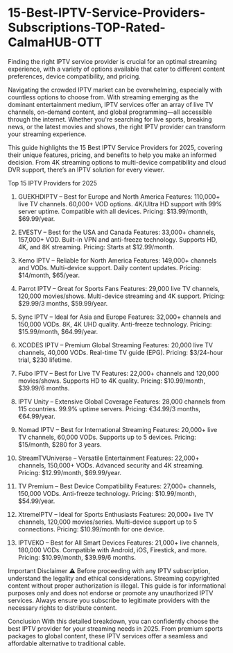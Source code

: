 # 15-Best-IPTV-Service-Providers-Subscriptions-TOP-Rated-CalmaHUB-OTT
Finding the right IPTV service provider is crucial for an optimal streaming experience, with a variety of options available that cater to different content preferences, device compatibility, and pricing.

Navigating the crowded IPTV market can be overwhelming, especially with countless options to choose from. With streaming emerging as the dominant entertainment medium, IPTV services offer an array of live TV channels, on-demand content, and global programming—all accessible through the internet. Whether you're searching for live sports, breaking news, or the latest movies and shows, the right IPTV provider can transform your streaming experience.

This guide highlights the 15 Best IPTV Service Providers for 2025, covering their unique features, pricing, and benefits to help you make an informed decision. From 4K streaming options to multi-device compatibility and cloud DVR support, there’s an IPTV solution for every viewer.

Top 15 IPTV Providers for 2025

1. GUEKHDIPTV – Best for Europe and North America
Features:
110,000+ live TV channels.
60,000+ VOD options.
4K/Ultra HD support with 99% server uptime.
Compatible with all devices.
Pricing: $13.99/month, $69.99/year.

3. EVESTV – Best for the USA and Canada
Features:
33,000+ channels, 157,000+ VOD.
Built-in VPN and anti-freeze technology.
Supports HD, 4K, and 8K streaming.
Pricing: Starts at $12.99/month.

4. Kemo IPTV – Reliable for North America
Features:
149,000+ channels and VODs.
Multi-device support.
Daily content updates.
Pricing: $14/month, $65/year.
5. Parrot IPTV – Great for Sports Fans
Features:
29,000 live TV channels, 120,000 movies/shows.
Multi-device streaming and 4K support.
Pricing: $29.99/3 months, $59.99/year.

6. Sync IPTV – Ideal for Asia and Europe
Features:
32,000+ channels and 150,000 VODs.
8K, 4K UHD quality.
Anti-freeze technology.
Pricing: $15.99/month, $64.99/year.

7. XCODES IPTV – Premium Global Streaming
Features:
20,000 live TV channels, 40,000 VODs.
Real-time TV guide (EPG).
Pricing: $3/24-hour trial, $230 lifetime.

8. Fubo IPTV – Best for Live TV
Features:
22,000+ channels and 120,000 movies/shows.
Supports HD to 4K quality.
Pricing: $10.99/month, $39.99/6 months.

9. IPTV Unity – Extensive Global Coverage
Features:
28,000 channels from 115 countries.
99.9% uptime servers.
Pricing: €34.99/3 months, €64.99/year.

10. Nomad IPTV – Best for International Streaming
Features:
20,000+ live TV channels, 60,000 VODs.
Supports up to 5 devices.
Pricing: $15/month, $280 for 3 years.

11. StreamTVUniverse – Versatile Entertainment
Features:
22,000+ channels, 150,000+ VODs.
Advanced security and 4K streaming.
Pricing: $12.99/month, $69.99/year.

12. TV Premium – Best Device Compatibility
Features:
27,000+ channels, 150,000 VODs.
Anti-freeze technology.
Pricing: $10.99/month, $54.99/year.

13. XtremeIPTV – Ideal for Sports Enthusiasts
Features:
20,000+ live TV channels, 120,000 movies/series.
Multi-device support up to 5 connections.
Pricing: $10.99/month for one device.

14. IPTVEKO – Best for All Smart Devices
Features:
21,000+ live channels, 180,000 VODs.
Compatible with Android, iOS, Firestick, and more.
Pricing: $10.99/month, $39.99/6 months.


Important Disclaimer
⚠️ Before proceeding with any IPTV subscription, understand the legality and ethical considerations. Streaming copyrighted content without proper authorization is illegal. This guide is for informational purposes only and does not endorse or promote any unauthorized IPTV services. Always ensure you subscribe to legitimate providers with the necessary rights to distribute content.

Conclusion
With this detailed breakdown, you can confidently choose the best IPTV provider for your streaming needs in 2025. From premium sports packages to global content, these IPTV services offer a seamless and affordable alternative to traditional cable.







